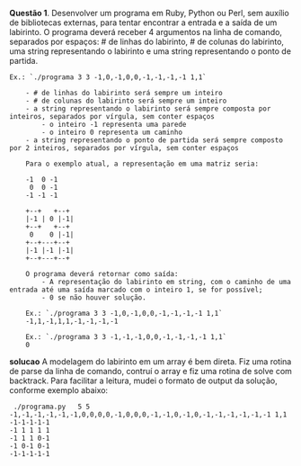 
**Questão 1**. Desenvolver um programa em Ruby, Python ou Perl, sem auxílio de bibliotecas externas, para tentar encontrar a entrada e a saída de um labirinto. O programa deverá receber 4 argumentos na linha de comando, separados por espaços: # de linhas do labirinto, # de colunas do labirinto, uma string representando o labirinto e uma string representando o ponto de partida.
```
Ex.: `./programa 3 3 -1,0,-1,0,0,-1,-1,-1,-1 1,1`

    - # de linhas do labirinto será sempre um inteiro
    - # de colunas do labirinto será sempre um inteiro
    - a string representando o labirinto será sempre composta por inteiros, separados por vírgula, sem conter espaços
        - o inteiro -1 representa uma parede
        - o inteiro 0 representa um caminho
    - a string representando o ponto de partida será sempre composto por 2 inteiros, separados por vírgula, sem conter espaços

    Para o exemplo atual, a representação em uma matriz seria:

    -1  0 -1
     0  0 -1
    -1 -1 -1

    +--+   +--+
    |-1 | 0 |-1|
    +--+   +--+
     0    0 |-1|
    +--+---+--+
    |-1 |-1 |-1|
    +--+---+--+

    O programa deverá retornar como saída:
        - A representação do labirinto em string, com o caminho de uma entrada até uma saída marcado com o inteiro 1, se for possível;
        - 0 se não houver solução.

    Ex.: `./programa 3 3 -1,0,-1,0,0,-1,-1,-1,-1 1,1`
    -1,1,-1,1,1,-1,-1,-1,-1

    Ex.: `./programa 3 3 -1,-1,-1,0,0,-1,-1,-1,-1 1,1`
    0
```

**solucao**
A modelagem do labirinto em um array é bem direta. Fiz uma rotina de parse da linha de comando, contruí o array e fiz uma rotina de solve com backtrack. Para facilitar a leitura, mudei o formato de output da solução, conforme exemplo abaixo:

```
 ./programa.py   5 5 -1,-1,-1,-1,-1,-1,0,0,0,0,-1,0,0,0,-1,-1,0,-1,0,-1,-1,-1,-1,-1,-1 1,1
-1-1-1-1-1
-1 1 1 1 1
-1 1 1 0-1
-1 0-1 0-1
-1-1-1-1-1
```

